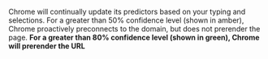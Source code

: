 Chrome will continually update its predictors based on your typing and selections. For a greater than 50% confidence level (shown in amber), Chrome proactively preconnects to the domain, but does not prerender the page. **For a greater than 80% confidence level (shown in green), Chrome will prerender the URL**